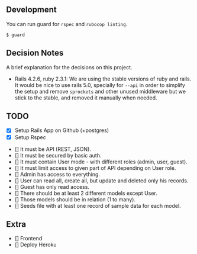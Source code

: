 ## Development

You can run guard for `rspec` and `rubocop linting`. 
```
$ guard
```

## Decision Notes
A brief explanation for the decisions on this project.

- Rails 4.2.6, ruby 2.3.1: We are using the stable versions of ruby and 
rails. It would be nice to use rails 5.0, specially for `--api` in order
to simplify the setup and remove `sprockets` and other unused middleware
but we stick to the stable, and removed it manually when needed.


## TODO
- [x] Setup Rails App on Github (+postgres)
- [x] Setup Rspec

- [] It must be API (REST, JSON).
- [] It must be secured by basic auth.
- [] It must contain User mode - with different roles (admin, user, guest).
- [] It must limit access to given part of API depending on User role.
- [] Admin has access to everything.
- [] User can read all, create all, but update and deleted only his records.
- [] Guest has only read access.
- [] There should be at least 2 different models except User.
- [] Those models should be in relation (1 to many).
- [] Seeds file with at least one record of sample data for each model.

## Extra
- [] Frontend
- [] Deploy Heroku


